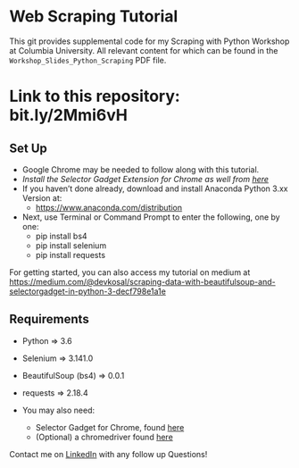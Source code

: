 # Web Scraping Tutorial

This git provides supplemental code for my Scraping with Python Workshop at Columbia University. All relevant content for which can be found in the `Workshop_Slides_Python_Scraping` PDF file.


# Link to this repository: bit.ly/2Mmi6vH
 

## Set Up


- Google Chrome may be needed to follow along with this tutorial. 
- *Install the Selector Gadget Extension for Chrome as well from [here](https://chrome.google.com/webstore/detail/selectorgadget/mhjhnkcfbdhnjickkkdbjoemdmbfginb?hl=en)*
- If you haven’t done already, download and install Anaconda Python 3.xx Version at:
    - https://www.anaconda.com/distribution
- Next, use Terminal or Command Prompt to enter the following, one by one:
    - pip install bs4
    - pip install selenium
    - pip install requests

For getting started, you can also access my tutorial on medium at https://medium.com/@devkosal/scraping-data-with-beautifulsoup-and-selectorgadget-in-python-3-decf798e1a1e


## Requirements
- Python => 3.6
- Selenium => 3.141.0
- BeautifulSoup (bs4) =>  0.0.1
- requests => 2.18.4


- You may also need:
    - Selector Gadget for Chrome, found [here](https://chrome.google.com/webstore/detail/selectorgadget/)
    - (Optional) a chromedriver found [here](https://chromedriver.storage.googleapis.com/index.html?path=77.0.3865.40/)
    
Contact me on [LinkedIn](https://www.linkedin.com/in/dev-sharma1/) with any follow up Questions!
    



